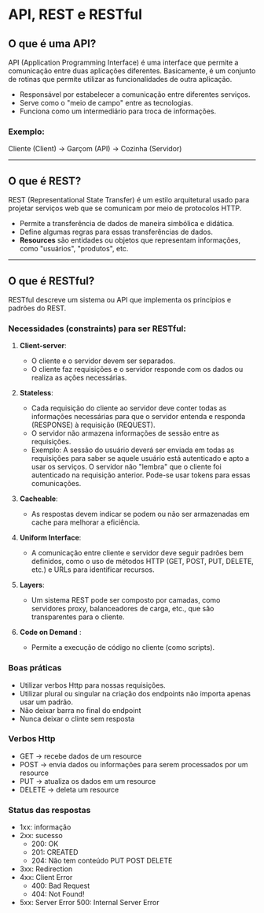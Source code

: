 # API, REST e RESTful

## O que é uma API?

API (Application Programming Interface) é uma interface que permite a comunicação entre duas aplicações diferentes. Basicamente, é um conjunto de rotinas que permite utilizar as funcionalidades de outra aplicação.  

- Responsável por estabelecer a comunicação entre diferentes serviços.  
- Serve como o "meio de campo" entre as tecnologias.  
- Funciona como um intermediário para troca de informações.  

### Exemplo:
Cliente (Client) → Garçom (API) → Cozinha (Servidor)

---

## O que é REST?

REST (Representational State Transfer) é um estilo arquitetural usado para projetar serviços web que se comunicam por meio de protocolos HTTP.  

- Permite a transferência de dados de maneira simbólica e didática.  
- Define algumas regras para essas transferências de dados.  
- **Resources** são entidades ou objetos que representam informações, como "usuários", "produtos", etc.

---

## O que é RESTful?

RESTful descreve um sistema ou API que implementa os princípios e padrões do REST.

### Necessidades (constraints) para ser RESTful:

1. **Client-server**: 
   - O cliente e o servidor devem ser separados. 
   - O cliente faz requisições e o servidor responde com os dados ou realiza as ações necessárias.

2. **Stateless**: 
   - Cada requisição do cliente ao servidor deve conter todas as informações necessárias para que o servidor entenda e responda (RESPONSE) à requisição (REQUEST).
   - O servidor não armazena informações de sessão entre as requisições.
   - Exemplo: A sessão do usuário deverá ser enviada em todas as requisições para saber se aquele usuário está autenticado e apto a usar os serviços. O servidor não "lembra" que o cliente foi autenticado na requisição anterior. Pode-se usar tokens para essas comunicações.

3. **Cacheable**: 
   - As respostas devem indicar se podem ou não ser armazenadas em cache para melhorar a eficiência.

4. **Uniform Interface**: 
   - A comunicação entre cliente e servidor deve seguir padrões bem definidos, como o uso de métodos HTTP (GET, POST, PUT, DELETE, etc.) e URLs para identificar recursos.

5. **Layers**: 
   - Um sistema REST pode ser composto por camadas, como servidores proxy, balanceadores de carga, etc., que são transparentes para o cliente.

6. **Code on Demand** : 
   - Permite a execução de código no cliente (como scripts).

### Boas práticas

- Utilizar verbos Http para nossas requisições.
-  Utilizar plural ou singular na criação dos endpoints não importa
apenas usar um padrão.
- Não deixar barra no final do endpoint
- Nunca deixar o clinte sem resposta

### Verbos Http

- GET -> recebe dados de um resource
- POST -> envia dados ou informações para serem processados por um resource
- PUT ->  atualiza os dados em um resource
- DELETE -> deleta um resource
  
### Status das respostas 

- 1xx: informação
- 2xx: sucesso
  - 200: OK
  - 201: CREATED
  - 204: Não tem conteúdo PUT POST DELETE
- 3xx: Redirection
- 4xx: Client Error
    - 400: Bad Request
    - 404: Not Found!
- 5xx: Server Error
  500: Internal Server Error